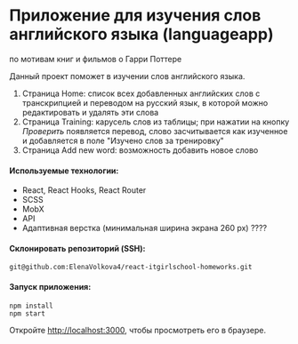 # Приложение для изучения слов английского языка (languageapp)

по мотивам книг и фильмов о Гарри Поттере

Данный проект поможет в изучении слов английского языка.

1. Страница Home: список всех добавленных английских слов с транскрипцией и переводом на русский язык, в которой можно редактировать и удалять эти слова
2. Страница Training: карусель слов из таблицы; при нажатии на кнопку _Проверить_ появляется перевод, слово засчитывается как изученное и добавляется в поле "Изучено слов за тренировку"
3. Страница Add new word: возможность добавить новое слово

#### Используемые технологии:

- React, React Hooks, React Router
- SCSS
- MobX
- API
- Адаптивная верстка (минимальная ширина экрана 260 px) ????

#### Склонировать репозиторий (SSH):

```
git@github.com:ElenaVolkova4/react-itgirlschool-homeworks.git
```

#### Запуск приложения:

```
npm install
npm start
```

Откройте [http://localhost:3000](http://localhost:3000), чтобы просмотреть его в браузере.
